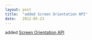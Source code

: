 ```yaml
---
layout: post
title:  "added Screen Orientation API"
date:   2012-05-23
---
```


added [Screen Orientation API](/spec/screen-orientation)

